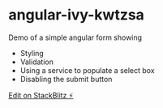 
# angular-ivy-kwtzsa

Demo of a simple angular form showing

- Styling
- Validation
- Using a service to populate a select box
- Disabling the submit button

[Edit on StackBlitz ⚡️](https://stackblitz.com/edit/angular-ivy-kwtzsa)